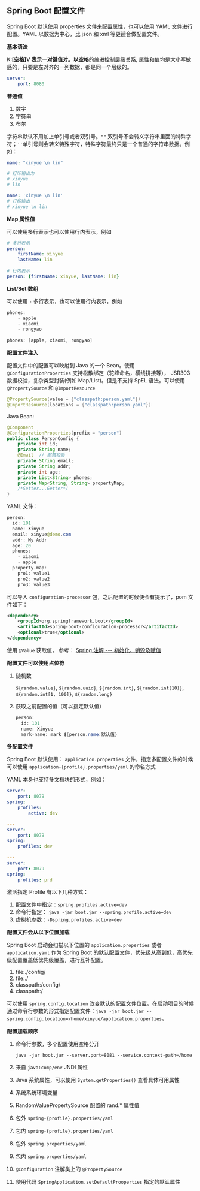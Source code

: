 ## Spring Boot 配置文件

Spring Boot 默认使用 properties 文件来配置属性，也可以使用 YAML 文件进行配置。YAML 以数据为中心，比 json 和 xml 等更适合做配置文件。

**基本语法**

K:**[空格]**V	表示一对键值对。以**空格**的缩进控制层级关系, 属性和值均是大小写敏感的，只要是左对齐的一列数据，都是同一个层级的。

```yaml
server: 
    port: 8080
```

**普通值**

1. 数字
2. 字符串
3. 布尔

字符串默认不用加上单引号或者双引号。`""` 双引号不会转义字符串里面的特殊字符；`''`单引号则会转义特殊字符，特殊字符最终只是一个普通的字符串数据。例如：

```yaml
name: "xinyue \n lin"

# 打印输出为
# xinyue
# lin

name: 'xinyue \n lin'
# 打印输出
# xinyue \n lin
```

**Map  属性值**

可以使用多行表示也可以使用行内表示，例如

```yaml
# 多行表示
person: 
    firstName: xinyue
    lastName: lin
    
# 行内表示
person: {firstName: xinyue, lastName: lin}
```

**List/Set 数组**

可以使用 `-` 多行表示，也可以使用行内表示，例如

```java
phones: 
    - apple
    - xiaomi
    - rongyao
    
phones: [apple, xiaomi, rongyao]
```



**配置文件注入**

配置文件中的配置可以映射到 Java 的一个 Bean。使用 `@ConfigurationProperties` 支持松散绑定（驼峰命名，横线拼接等）， JSR303 数据校验，复杂类型封装(例如 Map/List)。但是不支持 SpEL 语法。可以使用 `@PropertySource` 和 `@ImportResource`

```java
@PropertySource(value = {"classpath:person.yaml"})
@ImportResource(locations = {"classpath:person.yaml"})
```

Java Bean:

```java
@Component
@ConfigurationProperties(prefix = "person")
public class PersonConfig {
    private int id;
    private String name;
    @Email	// 邮箱校验
    private String email;
    private String addr;
    private int age;
    private List<String> phones;
    private Map<String, String> propertyMap;
    /*Setter...Getter*/   
}
```

YAML 文件：

```java
person:
  id: 101
  name: Xinyue
  email: xinyue@demo.com
  addr: My Addr
  age: 20
  phones:
    - xiaomi
    - apple
  property-map:
    pro1: value1
    pro2: value2
    pro3: value3
```

可以导入 `configuration-processor` 包，之后配置的时候便会有提示了，pom 文件如下：

```xml
<dependency>
    <groupId>org.springframework.boot</groupId>
    <artifactId>spring-boot-configuration-processor</artifactId>
    <optional>true</optional>
</dependency>
```



使用 `@Value` 获取值， 参考： [Spring 注解 --- 初始化、销毁及赋值](https://programya.com/html/article/102)



**配置文件可以使用占位符**

1. 随机数

   `${random.value}`, `${random.uuid}`, `${random.int}`, `${random.int(10)}`, `${random.int[1, 100]}`, `${random.long}`

2. 获取之前配置的值（可以指定默认值）

   ```java
   person:
     id: 101
     name: Xinyue
     mark-name: mark ${person.name:默认值}
   ```



**多配置文件**

Spring Boot 默认使用： `application.properties` 文件，指定多配置文件的时候可以使用 `application-{profile}.properties/yaml` 的命名方式

YAML 本身也支持多文档块的形式，例如：

```yaml
server: 
    port: 8079
spring: 
    profiles: 
        active: dev

---
server: 
    port: 8079
spring: 
    profiles: dev
    
---
server: 
    port: 8079
spring: 
    profiles: prd
```



激活指定 Profile 有以下几种方式：

1. 配置文件中指定：`spring.profiles.active=dev`
2. 命令行指定： `java -jar boot.jar --spring.profile.active=dev`
3. 虚拟机参数：`-Dspring.profiles.active=dev`



**配置文件会从以下位置加载**

Spring Boot 启动会扫描以下位置的 `application.properties` 或者 `application.yaml` 作为 Spring Boot 的默认配置文件，优先级从高到低，高优先级配置覆盖低优先级覆盖，进行互补配置。

1. file:./config/
2. file:./
3. classpath:/config/
4. classpath:/

可以使用 `spring.config.location` 改变默认的配置文件位置。在启动项目的时候通过命令行参数的形式指定配置文件：`java -jar boot.jar --spring.config.location=/home/xinyue/application.properties`。



**配置加载顺序**

1. 命令行参数，多个配置使用空格分开

   `java -jar boot.jar --server.port=8081 --service.context-path=/home`

2. 来自 `java:comp/env` JNDI 属性

3. Java 系统属性，可以使用 `System.getProperties()` 查看具体可用属性

4. 系统系统环境变量

5. RandomValuePropertySource 配置的 rand.* 属性值

6. 包外 `spring-{profile}.properties/yaml`

7. 包内 `spring-{profile}.properties/yaml`

8. 包外 `spring.properties/yaml`

9. 包内 `spring.properties/yaml`

10. `@Configuration` 注解类上的 `@PropertySource`

11. 使用代码 `SpringApplication.setDefaultProoperties` 指定的默认属性



